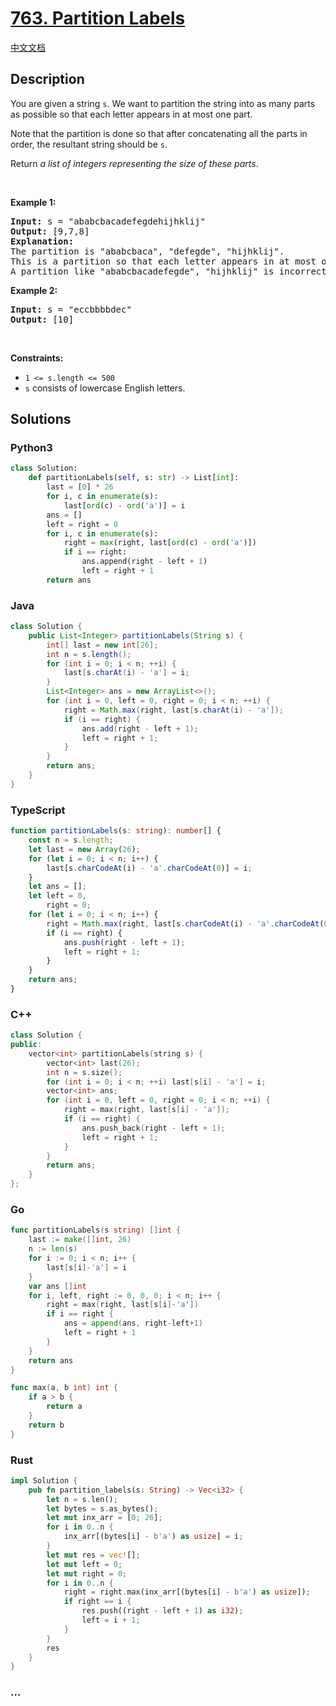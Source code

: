 # [763. Partition Labels](https://leetcode.com/problems/partition-labels)

[中文文档](/solution/0700-0799/0763.Partition%20Labels/README.md)

## Description

<p>You are given a string <code>s</code>. We want to partition the string into as many parts as possible so that each letter appears in at most one part.</p>

<p>Note that the partition is done so that after concatenating all the parts in order, the resultant string should be <code>s</code>.</p>

<p>Return <em>a list of integers representing the size of these parts</em>.</p>

<p>&nbsp;</p>
<p><strong>Example 1:</strong></p>

<pre>
<strong>Input:</strong> s = &quot;ababcbacadefegdehijhklij&quot;
<strong>Output:</strong> [9,7,8]
<strong>Explanation:</strong>
The partition is &quot;ababcbaca&quot;, &quot;defegde&quot;, &quot;hijhklij&quot;.
This is a partition so that each letter appears in at most one part.
A partition like &quot;ababcbacadefegde&quot;, &quot;hijhklij&quot; is incorrect, because it splits s into less parts.
</pre>

<p><strong>Example 2:</strong></p>

<pre>
<strong>Input:</strong> s = &quot;eccbbbbdec&quot;
<strong>Output:</strong> [10]
</pre>

<p>&nbsp;</p>
<p><strong>Constraints:</strong></p>

<ul>
	<li><code>1 &lt;= s.length &lt;= 500</code></li>
	<li><code>s</code> consists of lowercase English letters.</li>
</ul>

## Solutions

<!-- tabs:start -->

### **Python3**

```python
class Solution:
    def partitionLabels(self, s: str) -> List[int]:
        last = [0] * 26
        for i, c in enumerate(s):
            last[ord(c) - ord('a')] = i
        ans = []
        left = right = 0
        for i, c in enumerate(s):
            right = max(right, last[ord(c) - ord('a')])
            if i == right:
                ans.append(right - left + 1)
                left = right + 1
        return ans
```

### **Java**

```java
class Solution {
    public List<Integer> partitionLabels(String s) {
        int[] last = new int[26];
        int n = s.length();
        for (int i = 0; i < n; ++i) {
            last[s.charAt(i) - 'a'] = i;
        }
        List<Integer> ans = new ArrayList<>();
        for (int i = 0, left = 0, right = 0; i < n; ++i) {
            right = Math.max(right, last[s.charAt(i) - 'a']);
            if (i == right) {
                ans.add(right - left + 1);
                left = right + 1;
            }
        }
        return ans;
    }
}
```

### **TypeScript**

```ts
function partitionLabels(s: string): number[] {
    const n = s.length;
    let last = new Array(26);
    for (let i = 0; i < n; i++) {
        last[s.charCodeAt(i) - 'a'.charCodeAt(0)] = i;
    }
    let ans = [];
    let left = 0,
        right = 0;
    for (let i = 0; i < n; i++) {
        right = Math.max(right, last[s.charCodeAt(i) - 'a'.charCodeAt(0)]);
        if (i == right) {
            ans.push(right - left + 1);
            left = right + 1;
        }
    }
    return ans;
}
```

### **C++**

```cpp
class Solution {
public:
    vector<int> partitionLabels(string s) {
        vector<int> last(26);
        int n = s.size();
        for (int i = 0; i < n; ++i) last[s[i] - 'a'] = i;
        vector<int> ans;
        for (int i = 0, left = 0, right = 0; i < n; ++i) {
            right = max(right, last[s[i] - 'a']);
            if (i == right) {
                ans.push_back(right - left + 1);
                left = right + 1;
            }
        }
        return ans;
    }
};
```

### **Go**

```go
func partitionLabels(s string) []int {
	last := make([]int, 26)
	n := len(s)
	for i := 0; i < n; i++ {
		last[s[i]-'a'] = i
	}
	var ans []int
	for i, left, right := 0, 0, 0; i < n; i++ {
		right = max(right, last[s[i]-'a'])
		if i == right {
			ans = append(ans, right-left+1)
			left = right + 1
		}
	}
	return ans
}

func max(a, b int) int {
	if a > b {
		return a
	}
	return b
}
```

### **Rust**

```rust
impl Solution {
    pub fn partition_labels(s: String) -> Vec<i32> {
        let n = s.len();
        let bytes = s.as_bytes();
        let mut inx_arr = [0; 26];
        for i in 0..n {
            inx_arr[(bytes[i] - b'a') as usize] = i;
        }
        let mut res = vec![];
        let mut left = 0;
        let mut right = 0;
        for i in 0..n {
            right = right.max(inx_arr[(bytes[i] - b'a') as usize]);
            if right == i {
                res.push((right - left + 1) as i32);
                left = i + 1;
            }
        }
        res
    }
}
```

### **...**

```

```

<!-- tabs:end -->
